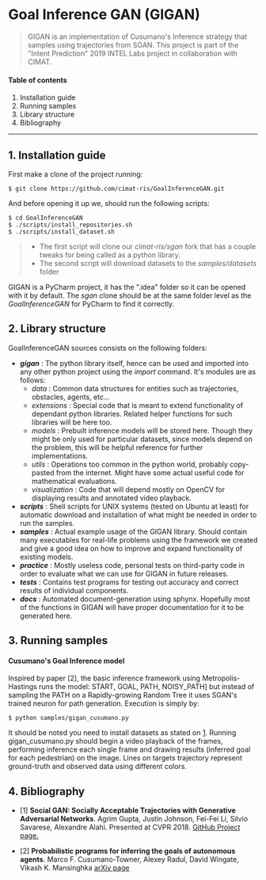 # Goal Inference GAN (GIGAN)
> GIGAN is an implementation of Cusumano's Inference strategy that samples using trajectories from SGAN.
This project is part of the "Intent Prediction" 2019 INTEL Labs project in collaboration with CIMAT.

#### Table of contents
1. Installation guide
2. Running samples
3. Library structure
4. Bibliography

------------------------
 
## <a name="chapter1"></a> 1. Installation guide

First make a clone of the project running:

    $ git clone https://github.com/cimat-ris/GoalInferenceGAN.git
    
And before opening it up we, should run the following scripts:

    $ cd GoalInferenceGAN
    $ ./scripts/install_repositories.sh
    $ ./scripts/install_dataset.sh    

> - The first script will clone our *cimat-ris/sgan* fork that has a couple tweaks for being called as a python library.
> - The second script will download datasets to the *samples/datasets* folder

GIGAN is a PyCharm project, it has the ".idea" folder so it can be opened with it by default. The *sgan* clone should be
at the same folder level as the *GoalInferenceGAN* for PyCharm to find it correctly.

## <a name="chapter2"></a> 2. Library structure

GoalInferenceGAN sources consists on the following folders:
- _**gigan**_ : The python library itself, hence can be used and imported into any other python project using the 
_import_ command. It's modules are as follows:
    - _data_ : Common data structures for entities such as trajectories, obstacles, agents, etc...
    - _extensions_ : Special code that is meant to extend functionality of dependant python libraries. Related helper 
    functions for such libraries will be here too.
    - _models_ : Prebuilt inference models will be stored here. Though they might be only used for particular datasets,
    since models depend on the problem, this will be helpful reference for further implementations.
    - _utils_ : Operations too common in the python world, probably copy-pasted from the internet. Might have some actual
     useful code for mathematical evaluations.
    - _visualization_ : Code that will depend mostly on OpenCV for displaying results and annotated video playback.
- _**scripts**_ : Shell scripts for UNIX systems (tested on Ubuntu at least) for automatic download and installation of
what might be needed in order to run the samples.
- _**samples**_ : Actual example usage of the GIGAN library. Should contain many executables for real-life problems using
the framework we created and give a good idea on how to improve and expand functionality of existing models. 
- _**practice**_ : Mostly useless code, personal tests on third-party code in order to evaluate what we can use for 
GIGAN in future releases. 
- _**tests**_ : Contains test programs for testing out accuracy and correct results of individual components.
- _**docs**_ : Automated document-generation using sphynx. Hopefully most of the functions in GIGAN will have proper
 documentation for it to be generated here.   
      
## <a name="chapter3"></a> 3. Running samples

#### Cusumano's Goal Inference model
Inspired by paper [2], the basic inference framework using Metropolis-Hastings runs the model: 
START, GOAL, PATH, NOISY_PATH] but instead of sampling the PATH on a Rapidly-growing Random Tree it uses SGAN's 
trained neuron for path generation. Execution is simply by:
    
    $ python samples/gigan_cusumano.py

It should be noted you need to install datasets as stated on [1](#chapter1). Running gigan_cusumano.py should begin a 
video playback of the frames, performing inference each single frame and drawing results (inferred goal for each 
pedestrian) on the image. Lines on targets trajectory represent ground-truth and observed data using different colors.

## <a name="chapter4"></a> 4. Bibliography

* [1] **Social GAN: Socially Acceptable Trajectories with Generative Adversarial Networks**. 
    Agrim Gupta, Justin Johnson, Fei-Fei Li, Silvio Savarese, Alexandre Alahi. Presented at CVPR 2018.
    [GitHub Project page.](https://github.com/agrimgupta92/sgan)
    
* [2] **Probabilistic programs for inferring the goals of autonomous agents**. Marco F. Cusumano-Towner, Alexey Radul, 
    David Wingate, Vikash K. Mansinghka
    [arXiv page](https://arxiv.org/abs/1704.04977)